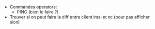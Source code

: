 - Commandes operators:
  + PING (bien le faire ?)
- Trouver si on peut faire la diff entre client irssi et nc (pour pas afficher sion)